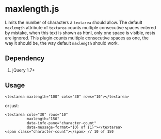 maxlength.js
===============
Limits the number of characters a <code>textarea</code> should allow. The default <code>maxlength</code> attribute of <code>textarea</code> counts multiple consecutive spaces entered by mistake, when this text is shown as html, only one space is visible, rests are ignored. This plugin counts multiple consecutive spaces as one, the way it should be, the way default <code>maxlength</code> should work.

Dependency
----------
1. jQuery 1.7+

Usage
-----
	<textarea maxlength="100" cols="30" rows="10"></textarea>

or just:

	<textarea cols="30" rows="10"
			  maxlength="150"
			  data-info-pane="character-count"
			  data-message-format="{0} of {1}"></textarea>
	<span class="character-count"></span> // 10 of 150
